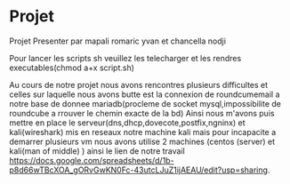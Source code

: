 # Projet
Projet Presenter par mapali romaric yvan et chancella nodji

Pour lancer les scripts sh veuillez les telecharger et les rendres executables(chmod a+x script.sh)

Au cours de notre projet nous avons rencontres plusieurs difficultes et celles sur laquelle nous avons butte est la connexion de roundcumemail a notre base de donnee mariadb(procleme de socket mysql,impossibilite de roundcube a rrouver le chemin exacte de la bd)
Ainsi nous m'avons puis mettre en place le serveur(dns,dhcp,dovecote,postfix,ngninx)
et kali(wireshark) 
mis en reseaux notre machine kali mais pour incapacite a demarrer plusieurs vm nous avons utilise 2 machines (centos (server) et kali(man of middle) )
ainsi le lien de notre travail https://docs.google.com/spreadsheets/d/1b-p8d66wTBcXOA_gORvGwKN0Fc-43utcLJuZ1ijAEAU/edit?usp=sharing.
